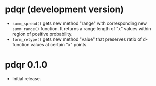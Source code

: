 # pdqr (development version)

* `summ_spread()` gets new method "range" with corresponding new `summ_range()`
function. It returns a range length of "x" values within region of positive probability.
* `form_retype()` gets new method "value" that preserves ratio of d-function values at certain "x" points.

# pdqr 0.1.0

* Initial release.
